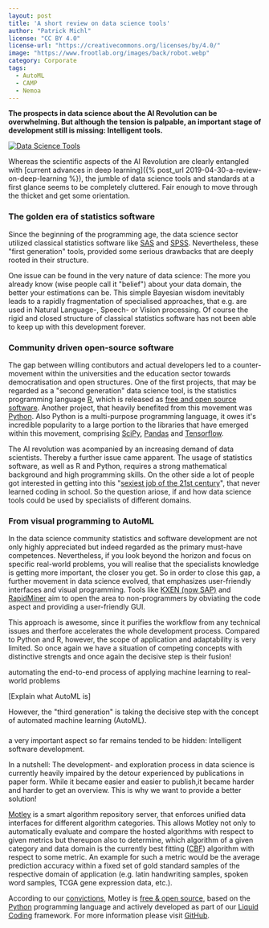 ```yaml
---
layout: post
title: 'A short review on data science tools'
author: "Patrick Michl"
license: "CC BY 4.0"
license-url: "https://creativecommons.org/licenses/by/4.0/"
image: "https://www.frootlab.org/images/back/robot.webp"
category: Corporate
tags:
  - AutoML
  - CAMP
  - Nemoa
---
```


**The prospects in data science about the AI Revolution can be overwhelming. But although the tension is palpable, an important stage of development still is missing: Intelligent tools.**

[![Data Science Tools](/images/posts/data-science-tools.png)](/images/posts/data-science-tools.png)

Whereas the scientific aspects of the AI Revolution are clearly entangled with [current advances in deep learning]({% post_url 2019-04-30-a-review-on-deep-learning %}), the jumble of data science tools and standards at a first glance seems to be completely cluttered. Fair enough to move through the thicket and get some orientation.

### The golden era of statistics software

Since the beginning of the programming age, the data science sector utilized classical statistics software like [SAS](https://www.sas.com/en_us/software/platform.html) and [SPSS](https://www.ibm.com/analytics/spss-statistics-software). Nevertheless, these "first generation" tools, provided some serious drawbacks that are deeply rooted in their structure.

One issue can be found in the very nature of data science: The more you already know (wise people call it "belief") about your data domain, the better your estimations can be. This simple Bayesian wisdom inevitably leads to a rapidly fragmentation of specialised approaches, that e.g. are used in Natural Language-, Speech- or Vision processing. Of course the rigid and closed structure of classical statistics software has not been able to keep up with this development forever.

### Community driven open-source software

The gap between willing contibutors and actual developers led to a counter-movement within the universities and the education sector towards democratisation and open structures. One of the first projects, that may be regarded as a "second generation" data science tool, is the statistics programming language [R](https://www.r-project.org), which is released as [free and open source software](https://en.wikipedia.org/wiki/Free_and_open-source_software). Another project, that heavily benefited from this movement was [Python](https://www.python.org/). Also Python is a multi-purpose programming language, it owes it's incredible popularity to a large portion to the libraries that have emerged within this movement, comprising [SciPy](https://scipy.org/), [Pandas](https://pandas.pydata.org/) and [Tensorflow](https://www.tensorflow.org/).

The AI revolution was acompanied by an increasing demand of data scientists. Thereby a further issue came apparent. The usage of statistics software, as well as R and Python, requires a strong mathematical background and high programming skills. On the other side a lot of people got interested in getting into this "[sexiest job of the 21st century](https://hbr.org/2012/10/data-scientist-the-sexiest-job-of-the-21st-century)", that never learned coding in school. So the question ariose, if and how data science tools could be used by specialists of different domains.

### From visual programming to AutoML

In the data science community statistics and software development are not only highly appreciated but indeed regarded as the primary must-have competences. Nevertheless, if you look beyond the horizon and focus on specific real-world problems, you will realise that the specialists knowledge is getting more important, the closer you get. So in order to close this gap, a further movement in data science evolved, that emphasizes user-friendly interfaces and visual programming. Tools like [KXEN (now SAP)](https://www.sap.com/germany/products/predictive-analytics.html) and [RapidMiner](https://rapidminer.com/) aim to open the area to non-programmers by obviating the code aspect and providing a user-friendly GUI.

This approach is awesome, since it purifies the workflow from any technical issues and therfore accelerates the whole development process. Compared to Python and R, however, the scope of application and adaptability is very limited. So once again we have a situation of competing concepts with distinctive strengts and once again the decisive step is their fusion!

automating the end-to-end process of applying machine learning to real-world problems

[Explain what AutoML is]


However, the "third generation" is taking the decisive step with the concept of automated machine learning (AutoML).


###

a very important aspect so far remains tended to be hidden: Intelligent software development.




In a nutshell: The development- and exploration process in data science is
currently heavily impaired by the detour experienced by publications in paper
form. While it became easier and easier to publish,it became harder and harder
to get an overview. This is why we want to provide a better solution!

[Motley](/motley.html) is a smart algorithm repository server, that enforces
unified data interfaces for different algorithm categories. This allows Motley
not only to automatically evaluate and compare the hosted algorithms with
respect to given metrics but thereupon also to determine, which algorithm of a
given category and data domain is the currently best fitting ([CBF](/tags#CBF))
algorithm with respect to some metric. An example for such a metric would be the
average prediction accuracy within a fixed set of gold standard samples of the
respective domain of application (e.g. latin handwriting samples, spoken word
samples, TCGA gene expression data, etc.).

According to our [convictions](/corporate/2019/03/19/welcome-at-frootlab.html),
Motley is [free & open
source](https://www.gnu.org/philosophy/floss-and-foss.en.html), based on the
[Python](https://www.python.org/) programming language and actively developed as
part of our [Liquid Coding](https://github.com/orgs/frootlab/projects)
framework. For more information please visit
[GitHub](https://github.com/frootlab/motley).
